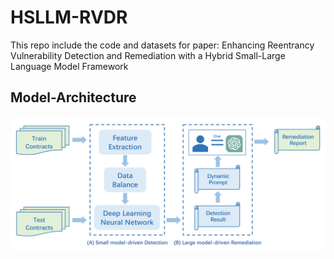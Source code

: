 # HSLLM-RVDR
 
This repo include the code and datasets for paper: Enhancing Reentrancy Vulnerability Detection and Remediation with a Hybrid Small-Large Language Model Framework



## Model-Architecture

![HSLLM-RVDR](overall_framework.png)